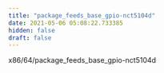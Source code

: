 ```yaml
---
title: "package_feeds_base_gpio-nct5104d"
date: 2021-05-06 05:08:22.733385
hidden: false
draft: false
---
```


x86/64/package_feeds_base_gpio-nct5104d

